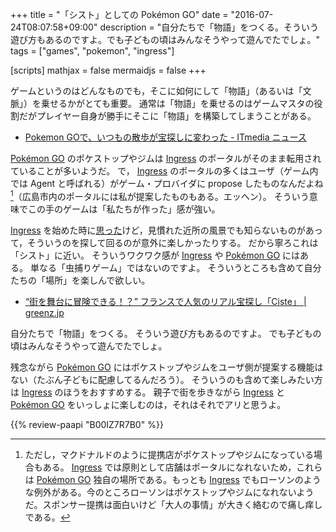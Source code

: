 +++
title = "「シスト」としての Pokémon GO"
date = "2016-07-24T08:07:58+09:00"
description = "自分たちで「物語」をつくる。そういう遊び方もあるのですよ。でも子どもの頃はみんなそうやって遊んでたでしょ。"
tags = ["games", "pokemon", "ingress"]

[scripts]
  mathjax = false
  mermaidjs = false
+++

ゲームというのはどんなものでも，そこに如何にして「物語」（あるいは「文脈」）を乗せるかがとても重要。
通常は「物語」を乗せるのはゲームマスタの役割だがプレイヤー自身が勝手にそこに「物語」を構築してしまうことがある。

- [Pokemon GOで、いつもの散歩が宝探しに変わった - ITmedia ニュース](http://www.itmedia.co.jp/news/articles/1607/23/news040.html)

[Pokémon GO] のポケストップやジムは [Ingress] のポータルがそのまま転用されていることが多いようだ。
で， [Ingress] のポータルの多くはユーザ（ゲーム内では Agent と呼ばれる）がゲーム・プロバイダに propose したものなんだよね[^a]（広島市内のポータルには私が提案したものもある。エッヘン）。
そういう意味でこの手のゲームは「私たちが作った」感が強い。

[^a]: ただし，マクドナルドのように提携店がポケストップやジムになっている場合もある。 [Ingress] では原則として店舗はポータルになれないため，これらは [Pokémon GO] 独自の場所である。もっとも [Ingress] でもローソンのような例外がある。今のところローソンはポケストップやジムになれないようだ。スポンサー提携は面白いけど「大人の事情」が大きく絡むので痛し痒しである。

[Ingress] を始めた時に[思った](https://baldanders.info/blog/000757/ "遅れてきた Agent — Baldanders.info")けど，見慣れた近所の風景でも知らないものがあって，そういうのを探して回るのが意外に楽しかったりする。
だから寧ろこれは「シスト」に近い。
そういうワクワク感が [Ingress] や [Pokémon GO] にはある。
単なる「虫捕りゲーム」ではないのですよ。
そういうところも含めて自分たちの「場所」を楽しんで欲しい。

- [“街を舞台に冒険できる！？” フランスで人気のリアル宝探し「Ciste」 | greenz.jp](http://greenz.jp/2010/12/27/ciste_treasure/)

自分たちで「物語」をつくる。
そういう遊び方もあるのですよ。
でも子どもの頃はみんなそうやって遊んでたでしょ。

残念ながら [Pokémon GO] にはポケストップやジムをユーザ側が提案する機能はない（たぶん子どもに配慮してるんだろう）。
そういうのも含めて楽しみたい方は [Ingress] のほうをおすすめする。
親子で街を歩きながら [Ingress] と [Pokémon GO] をいっしょに楽しむのは，それはそれでアリと思うよ。

[Pokémon GO]: http://www.pokemongo.jp/ "『Pokémon GO』公式サイト"
[Ingress]: https://www.ingress.com/

{{% review-paapi "B00IZ7R7B0" %}} <!-- ご注文はうさぎですか？ 2 -->
